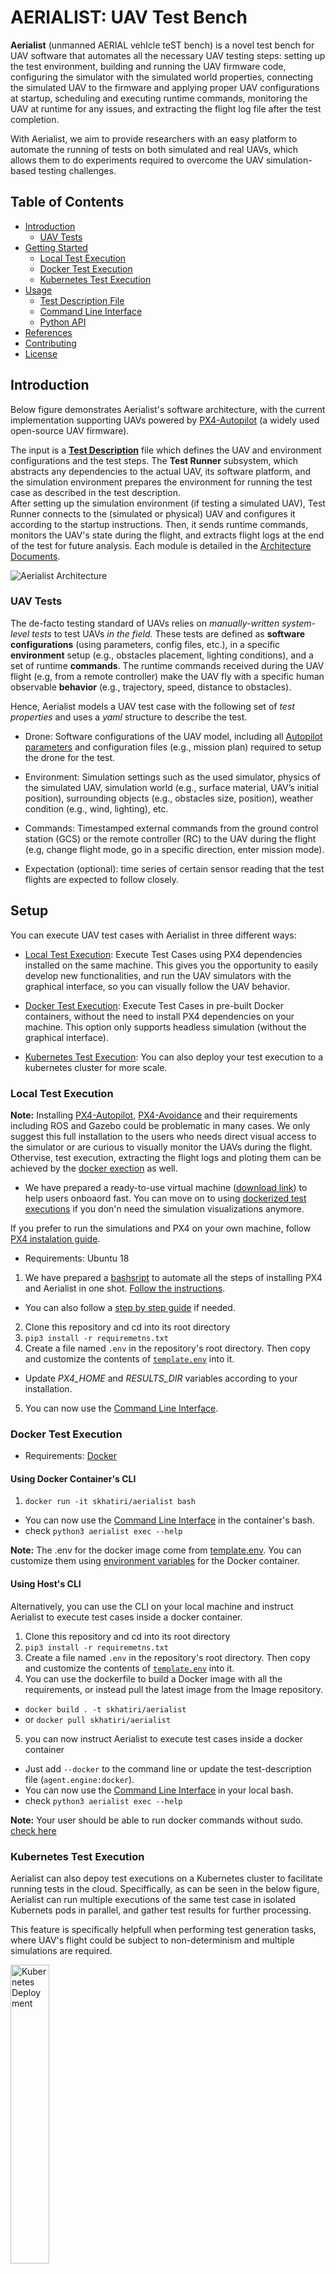 # AERIALIST: UAV Test Bench

<!-- ## [Demo Video](https://youtu.be/pmBspS2EiGg) -->

**Aerialist** (unmanned AERIAL vehIcle teST bench) is a novel test bench for UAV software that automates all the necessary UAV testing steps: setting up the test environment, building and running the UAV firmware code, configuring the simulator with the simulated world properties, connecting the simulated UAV to the firmware and applying proper UAV configurations at startup, scheduling and executing runtime commands, monitoring the UAV at runtime for any issues, and extracting the flight log file after the test completion.

With Aerialist, we aim to provide researchers with an easy platform to automate the running of tests on both simulated and real UAVs, which allows them to do experiments required to overcome the UAV simulation-based testing challenges.

## Table of Contents

- [Introduction](#introduction)
  - [UAV Tests](#uav-tests)
- [Getting Started](#setup)
  - [Local Test Execution](#local-test-execution)
  - [Docker Test Execution](#docker-test-execution)
  - [Kubernetes Test Execution](#kubernetes-test-execution)
- [Usage](#usage)
  - [Test Description File](#test-description-file)
  - [Command Line Interface](#command-line-interface)
  - [Python API](#using-aerialist-in-your-code)
- [References](#references)
- [Contributing](#contributing)
- [License](#license)

## Introduction
<!-- **Aerialist** (unmanned AERIAL vehIcle teST bench) is a modular and extensible test bench for UAV software and it aims to facilitate and automate all the necessary steps of definition, generation, execution, and analysis of system-level test cases for UAVs. -->
Below figure demonstrates Aerialist's software architecture, with the current implementation supporting UAVs powered by [PX4-Autopilot](https://github.com/PX4/PX4-Autopilot) (a widely used open-source UAV firmware).

The input is a [**Test Description**](#test-description-file) file which defines the UAV and environment configurations and the test steps.
The **Test Runner** subsystem, which abstracts any dependencies to the actual UAV, its software platform, and the simulation environment prepares the environment for running the test case as described in the test description.  
After setting up the simulation environment (if testing a simulated UAV), Test Runner connects to the (simulated or physical) UAV and configures it according to the startup instructions. Then, it sends runtime commands, monitors the UAV's state during the flight, and extracts flight logs at the end of the test for future analysis. Each module is detailed in the [Architecture Documents](docs/architecture.md).

![Aerialist Architecture](docs/architecture.png)

### UAV Tests

The de-facto testing standard of UAVs relies on *manually-written system-level tests* to test UAVs *in the field*.
These tests are defined as **software configurations** (using parameters, config files, etc.), in a specific **environment** setup (e.g., obstacles placement, lighting conditions), and a set of runtime **commands**.
The runtime commands received during the UAV flight (e.g, from a remote controller) make the UAV fly with a specific human observable **behavior** (e.g., trajectory, speed, distance to obstacles).

Hence, Aerialist models a UAV test case with the following set of *test properties* and uses a *yaml* structure to describe the test.

- Drone: Software configurations of the UAV model, including all [Autopilot parameters](https://docs.px4.io/main/en/advanced_config/parameter_reference.html) and configuration files (e.g., mission plan) required to setup the drone for the test.

- Environment: Simulation settings such as the used simulator, physics of the simulated UAV, simulation world (e.g., surface material, UAV’s initial position), surrounding objects (e.g., obstacles size, position), weather condition (e.g., wind, lighting), etc.

- Commands: Timestamped external commands from the ground control station (GCS) or the remote controller (RC) to the UAV during the flight (e.g, change  flight mode, go in a specific direction, enter mission mode).

- Expectation (optional): time series of certain sensor reading that the test flights are expected to follow closely.

## Setup

You can execute UAV test cases with Aerialist in three different ways:

- [Local Test Execution](#local-test-execution): Execute Test Cases using PX4 dependencies installed on the same machine.
This gives you the opportunity to easily develop new functionalities, and run the UAV simulators with the graphical interface, so you can visually follow the UAV behavior.

- [Docker Test Execution](#docker-test-execution): Execute Test Cases in pre-built Docker containers, without the need to install PX4 dependencies on your machine.
This option only supports headless simulation (without the graphical interface).

- [Kubernetes Test Execution](#kubernetes-test-execution): You can also deploy your test execution to a kubernetes cluster for more scale.

### Local Test Execution

**Note:** Installing [PX4-Autopilot](https://github.com/PX4/PX4-Autopilot), [PX4-Avoidance](https://github.com/PX4/PX4-Avoidance) and their requirements including ROS and Gazebo could be problematic in many cases. We only suggest this full installation to the users who needs direct visual access to the simulator or are curious to visually monitor the UAVs during the flight. Othervise, test execution, extracting the flight logs and ploting them can be achieved by the [docker exection](#docker-test-execution) as well.

- We have prepared a ready-to-use virtual machine ([download link](https://zhaw-my.sharepoint.com/:f:/g/personal/mazr_zhaw_ch/EnxLqlyju6RMhUYV_SXTqBEBfxundq_-X67eRQAwCPjHvg?e=9953JZ)) to help users onboaord fast. You can move on to using [dockerized test executions](#docker-test-execution) if you don'n need the simulation visualizations anymore.

If you prefer to run the simulations and PX4 on your own machine, follow [PX4 instalation guide](./docs/PX4_installation.md).

- Requirements: Ubuntu 18

1. We have prepared a [bashsript](./setup_script/full_setup.sh) to automate all the steps of installing PX4 and Aerialist in one shot. [Follow the instructions](./docs/PX4_installation.md#instalation-using-bash-script).

- You can also follow a [step by step guide](./docs/PX4_installation.md#step-by-step-instlation) if needed.

2. Clone this repository and cd into its root directory
3. `pip3 install -r requiremetns.txt`
4. Create a file named `.env` in the repository's root directory. Then copy and customize the contents of [`template.env`](template.env) into it.

- Update *PX4_HOME* and *RESULTS_DIR* variables according to your installation.

5. You can now use the [Command Line Interface](#command-line-interface).

### Docker Test Execution

- Requirements: [Docker](https://docs.docker.com/engine/install/)

#### Using Docker Container's CLI

1. `docker run -it skhatiri/aerialist bash`

- You can now use the [Command Line Interface](#command-line-interface) in the container's bash.
- check `python3 aerialist exec --help`

**Note:** The .env for the docker image come from [template.env](template.env). You can customize them using [environment variables](https://docs.docker.com/engine/reference/commandline/run/#env) for the Docker container.

#### Using Host's CLI

Alternatively, you can use the CLI on your local machine and instruct Aerialist to execute test cases inside a docker container.

1. Clone this repository and cd into its root directory
2. `pip3 install -r requiremetns.txt`
3. Create a file named `.env` in the repository's root directory. Then copy and customize the contents of [`template.env`](template.env) into it.
4. You can use the dockerfile to build a Docker image with all the requirements, or instead pull the latest image from the Image repository.

- `docker build . -t skhatiri/aerialist`
- or `docker pull skhatiri/aerialist`

5. you can now instruct Aerialist to execute test cases inside a docker container

- Just add `--docker` to the command line or update the test-description file (`agent.engine:docker`).
- You can now use the [Command Line Interface](#command-line-interface) in your local bash.
- check `python3 aerialist exec --help`

**Note:** Your user should be able to run docker commands without sudo. [check here](https://docs.docker.com/engine/install/linux-postinstall/)

### Kubernetes Test Execution

Aerialist can also depoy test executions on a Kubernetes cluster to facilitate running tests in the cloud. Speciffically, as can be seen in the below figure, Aerialist can run multiple executions of the same test case in isolated Kubernets pods in parallel, and gather test results for further processing.

This feature is specifically helpfull when performing test generation tasks, where UAV's flight could be subject to non-determinism and multiple simulations are required.

<img src="docs/deployment.png" alt="Kubernetes Deployment" width="35%"/>
<!-- ![Kubernetes Deployment](docs/deployment.png) -->

Aerialist can conect both to a cloud Kubernetes cluster, or a local instance (more useful during development).

#### Using Local Kubernetes Instance

- Requirements: KubeCtl

**TODO**

#### Using Cloud Kubernetes Cluster

Aerialist uses a [NextCloud](https://nextcloud.com/) instance to share files between the main container, and the parallel test executers. You can get a free account in [a cloud provider](https://nextcloud.com/sign-up/) or deploy your own [dockerized instance](https://hub.docker.com/_/nextcloud).

1. Set your NextCloud credentials and address in as a k8s-Secret: `kubectl create secret generic webdav --from-literal=host=https://[your-nextcloud-address]/remote.php/dav/files/[your-account-id]/ --from-literal=user=[username] --from-literal=pass=[password]`

2. Upload your [`k8s-config.yaml`](https://kubernetes.io/docs/concepts/configuration/organize-cluster-access-kubeconfig/) as a k8s-ConfigMap: `kubectl create configmap k8s-config --from-file k8s-config.yaml`

3. You can now use `--k8s` in the commands to run the simulations in your k8s-cluster.
`python3 aerialist exec --id case0-manual --obstacle 1 1 1 -8.1 3.1 0 0 --path webdav:// --mission samples/flights/mission1.plan --log samples/flights/mission1.ulg --params samples/flights/mission1-params.csv --commands samples/flights/mission1-commands.csv --drone ros --simulator ros --agent k8s -n 5`

## Usage

### Test Description File

Using a predefined [test-description yaml file](samples/tests/template-test.yaml) is the easiest way to define the test case.

```yaml
# template-test.yaml
drone:
  port: sitl # type of the drone to conect to {sitl, ros, cf}
  #params: #PX4 parameters : https://docs.px4.io/main/en/advanced_config/parameter_reference.html
    # {parameter_name}: {parameter_value} #(keep datatype -> e.g, 1.0 for float, 1 for int)
    # CP_DIST: 1.0
    # POS_MOD: 2.5
  params_file: samples/flights/mission1-params.csv #csv file with the same structure as above 
  mission_file: samples/flights/mission1.plan # input mission file address

simulation:
  simulator: ros # the simulator environment to run {gazebo,jmavsim,ros} 
  speed: 1 # the simulator speed relative to real time
  headless: true # whether to run the simulator headless
  obstacles:
  - size: # Object 1 size in l,w,h
      l: 5
      w: 5
      h: 5
    position: # Object 1 position in x,y,z and it's rotation
      x: 10
      y: 5
      z: 0
      angle: 0
  - size: # Object 2 size in l,w,h
      l: 5
      w: 5
      h: 5
    position:  # Object 2 position in x,y,z and it's rotation
      x: -20
      y: 50
      z: 4
      angle: 0
  # home_position: # home position to place the drone [lat,lon,alt]  
test:
  commands_file: samples/flights/mission1-commands.csv # runtime commands file address
  speed: 1 # the commands speed relative to real time

assertion:
  log_file: samples/flights/mission1.ulg # reference log file address
  # variable: trajectory # reference variables to compare 

agent:
  engine: k8s # where to run the tests {k8s, docker, local}
  count: 5 # no. of parallel runs (only for k8s)
  path: webdav://test/ # cloud output path to copy logs (only for k8s)
  id: yaml-test # k8s job id (only for k8s)

```

### Command-Line Interface

#### Test Execution

You can utilize the toolkit with following command line options:

**Note:** Before running any command, make sure you are at the root directory of the repository:

`cd Aerialist/`

The simplest way to execute a UAV test by Aerialist is by following command:
`python3 aerialsit exect --test [test-file.yaml]`

More sample tests can be found [here](samples/tests/)

You can use `python3 aerialist exec --help` anywhere to get help on the command parameters.

#### Other CLI Arguments

Alternatively, the above test properties can also be set using commandline aruguments as below.

|argument   | input type            | description                   |
|-----------|-----------------------|------------------------------ |
| --test    | path/to/file.yml      | test description yaml file    |
| --drone   | {**sitl**, ros, cf}   | type of the drone to conect to|
| --mission | path/to/file.plan     | input mission file address    |
| --params  | path/to/file.csv      | params file address           |
| --simulator| {**gazebo**,jmavsim,ros} | the simulator environment to run|
| --obstacle| float [l,w,h,x,y,z,r] | obstacle size, position, and angle to put in simulation environment|
| --obstacle2| float [l,w,h,x,y,z,r]| obstacle size, position, and angle to put in simulation environment|  
| --headless| _                     | whether to run the simulator headless|
| --speed   | float = 1.0           | the simulator speed relative to real time|
| --home    | float [lat,lon,alt]   | home position to place the drone|
| --commands| path/to/file.{ulg,csv}| runtime commands file address |
| --log     | path/to/file.ulg      | reference log file address    |
| --agent   |{local,docker,k8s}     | where to run the tests        |
| -n        | int = 1               | no. of parallel runs          |
| --path    | path/to/folder/       | cloud output path to copy logs|
| --id      | string                | k8s job id                    |

Some of the common combination of the following arguments are listed here as sample test cases:

- Replaying a pre-recorded manual flight log:

`python3 aerialist exec --commands samples/flights/manual1.ulg --simulator gazebo --drone sitl`

- Running an existing series of manual commands stored in a csv file. Look [here](samples/flights/manual1-commands.csv) for an example (corresponding to previous .ulg file).

`python3 aerialist exec --commands samples/flights/manual1-commands.csv --simulator gazebo --drone sitl`

- Replaying a pre-recorded manual flight log with collission prevention enabled:

`python3 aerialist exec --commands samples/flights/manual2.ulg --simulator ros --drone ros`

- Executing a pre-planed autonomous flight log with obstacle avoidance enabled:

`python3 aerialist exec --commands samples/flights/mission1-commands.csv --mission samples/flights/mission1.plan --params samples/flights/mission1-params.csv --log samples/flights/mission1.ulg --simulator ros --drone ros`

<!-- - running a manual flight through keyboard commands:

`python3 run.py experiment manual`

Look [here](https://github.com/skhatiri/drone-experiments/blob/5b7950dc99318d08dacab61ea8686c6d65402438/px4/drone.py#L76) for possible commands to send -->

#### Plotting Executed Test Cases

`python3 aerialist plot --test [test-file.yaml] --log [test-log.ulg]`

### Using Aerialist in Your Code

You can integrate Aerialist's python package in your own code and directly define and execute UAV test cases with it.
This can be speccifically suefull when you are working on test generation approaches for UAVs. An example of such usage of Aerialist can be found in [Surrealist](https://github.com/skhatiri/Surrealist).

1. `pip3 install git+https://github.com/skhatiri/Aerialist.git`
2. Create an instance of [DroneTest](./aerialist/px4/drone_test.py) class and define your test case
3. configure and execute the test case using your prefered test execution agent ([LocalAgent](./aerialist/px4/local_agent.py), [DockerAgent](./aerialist/px4/docker_agent.py), [K8sAgent](./aerialist/px4/k8s_agent.py))

- Take a look at the [CLI code](./aerialist/entry.py) for more insights.

## References

If you use this tool in your research, please cite the following papers:

- **Sajad Khatiri**, Sebastiano Panichella, and Paolo Tonella, "Simulation-based Test Case Generation for Unmanned Aerial Vehicles in the Neighborhood of Real Flights," *In 2023 IEEE 16th International Conference on Software Testing, Verification and Validation (ICST)*
  - [Preprint](https://skhatiri.ir/papers/surrealist.pdf)
  - [Experiments Dataset](https://doi.org/10.5281/zenodo.6525021)

````{code-block} bibtex
@inproceedings{khatiri2023simulation,
  title={Simulation-based test case generation for unmanned aerial vehicles in the neighborhood of real flights},
  author={Khatiri, Sajad and Panichella, Sebastiano and Tonella, Paolo},
  booktitle={2023 16th IEEE International Conference on Software Testing, Verification and Validation (ICST)},
  year={2023},
}
````

## License

The software we developed is distributed under MIT license. See the [license](./LICENSE.md) file.

## Contacts

- Sajad Khatiri
  - Zurich University of Applied Science (ZHAW), Switzerland - <mazr@zhaw.ch>

## Contributing

TODO
